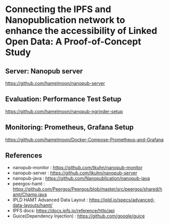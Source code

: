 # Connecting the IPFS and Nanopublication network to enhance the accessibility of Linked Open Data: A Proof-of-Concept Study

## Server: Nanopub server
https://github.com/hamelmoon/nanopub-server

## Evaluation: Performance Test Setup
https://github.com/hamelmoon/nanopub-ngrinder-setup

## Monitoring: Prometheus, Grafana Setup
https://github.com/hamelmoon/Docker-Compose-Prometheus-and-Grafana

## References
* nanopub-monitor : https://github.com/tkuhn/nanopub-monitor
* nanopub-server : https://github.com/tkuhn/nanopub-server
* nanopub-java : https://github.com/Nanopublication/nanopub-java
* peergos-hamt : https://github.com/Peergos/Peergos/blob/master/src/peergos/shared/hamt/Champ.java
* IPLD HAMT Advanced Data Layout :  https://ipld.io/specs/advanced-data-layouts/hamt/
* IPFS docs: https://docs.ipfs.io/reference/http/api
* Guice(Dependency Injection) : https://github.com/google/guice
